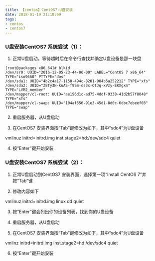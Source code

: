 ```yaml
---
title: 【centos】CentOS7-U盘安装
date: 2018-01-19 21:10:09
tags:
- centos
- centos7
---
```


### U盘安装CentOS7 系统尝试（1）：

1. 正常U盘启动，等待超时后在命令行查找并确定U盘设备是那一块盘

```shell
[root@packages x86_64]# blkid
/dev/sr0: UUID="2016-12-05-23-44-06-00" LABEL="CentOS 7 x86_64" TYPE="iso9660" PTTYPE="dos"
/dev/sda1: UUID="4b2c4a17-1150-494c-8201-904b5a252212" TYPE="xfs"
/dev/sda2: UUID="Z8Ty3N-kuAS-f9Sm-os3x-OtJq-xVzy-EKXgxm" TYPE="LVM2_member"
/dev/mapper/cl-root: UUID="ae156d1c-ad75-4ddf-9338-41d2b57f8048" TYPE="xfs"
/dev/mapper/cl-swap: UUID="104af556-91e3-45d1-8d0c-6dbc7ebeef03" TYPE="swap"
```

2. 重启服务器，从U盘启动

3. 在CentOS7 安装界面按“Tab”键修改为如下，其中“sdc4”为U盘设备

vmlinuz initrd=initrd.img inst.stage2=hd:/dev/sdc4 quiet

4. 按“Enter”键开始安装



### U盘安装CentOS7 系统尝试（2）：

1. 正常U盘启动到CentOS7 安装界面，选择第一项“Install CentOS 7”并按“Tab”键

2. 修改内容如下

vmlinuz initrd=initrd.img linux dd quiet

3. 按“Enter”键会列出你的设备列表，找到你的U盘设备

4. 重启服务器，从U盘启动

5. 在CentOS7 安装界面按“Tab”键修改为如下，其中“sdc4”为U盘设备

vmlinz initrd=initrd.img inst.stage2=hd:/dev/sdc4 quiet

6. 按“Enter”键开始安装